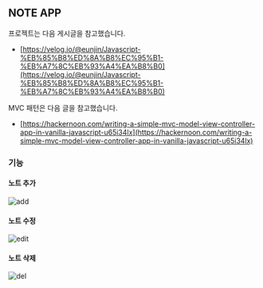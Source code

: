 ## NOTE APP

프로젝트는 다음 게시글을 참고했습니다.

- [https://velog.io/@eunjin/Javascript-%EB%85%B8%ED%8A%B8%EC%95%B1-%EB%A7%8C%EB%93%A4%EA%B8%B0](https://velog.io/@eunjin/Javascript-%EB%85%B8%ED%8A%B8%EC%95%B1-%EB%A7%8C%EB%93%A4%EA%B8%B0)

MVC 패턴은 다음 글을 참고했습니다.

- [https://hackernoon.com/writing-a-simple-mvc-model-view-controller-app-in-vanilla-javascript-u65i34lx](https://hackernoon.com/writing-a-simple-mvc-model-view-controller-app-in-vanilla-javascript-u65i34lx)


### 기능

#### 노트 추가

![add](https://user-images.githubusercontent.com/40662323/106092880-8e824480-6172-11eb-8225-338a2c33ec1d.gif)

#### 노트 수정

![edit](https://user-images.githubusercontent.com/40662323/106092892-94782580-6172-11eb-89ce-43c8d84793eb.gif)

#### 노트 삭제

![del](https://user-images.githubusercontent.com/40662323/106092901-993cd980-6172-11eb-8959-185164a93a2c.gif)

